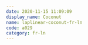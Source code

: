 ```yaml
---
date: 2020-11-15 11:09:09
display_name: Coconut
name: laplinear-coconut-fr-ln
code: a029
category: fr-ln
---
```

